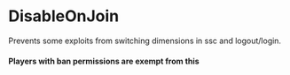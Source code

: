 # DisableOnJoin
Prevents some exploits from switching dimensions in ssc and logout/login.
#### Players with ban permissions are exempt from this
